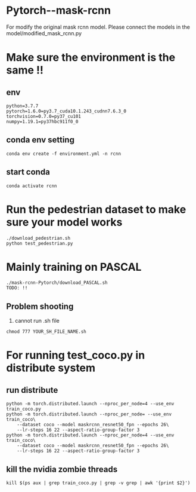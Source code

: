 # Pytorch--mask-rcnn

For modify the original mask rcnn model.
Please connect the models in the model/modified_mask_rcnn.py

# Make sure the environment is the same !!
## env
```
python=3.7.7
pytorch=1.6.0=py3.7_cuda10.1.243_cudnn7.6.3_0
torchvision=0.7.0=py37_cu101
numpy=1.19.1=py37hbc911f0_0
```
## conda env setting
```Shell
conda env create -f environment.yml -n rcnn
```
## start conda
```Shell
conda activate rcnn
```

# Run the pedestrian dataset to make sure your model works
```
./download_pedestrian.sh
python test_pedestrian.py
```

# Mainly training on PASCAL
```
./mask-rcnn-Pytorch/download_PASCAL.sh
TODO: !!
```

## Problem shooting
1. cannot run .sh file 
```
chmod 777 YOUR_SH_FILE_NAME.sh
```
# For running test_coco.py in distribute system
## run distribute
```Shell
python -m torch.distributed.launch --nproc_per_node=4 --use_env train_coco.py
python -m torch.distributed.launch --nproc_per_node= --use_env train_coco\
    --dataset coco --model maskrcnn_resnet50_fpn --epochs 26\
    --lr-steps 16 22 --aspect-ratio-group-factor 3
python -m torch.distributed.launch --nproc_per_node=4 --use_env train_coco\
    --dataset coco --model maskrcnn_resnet50_fpn --epochs 26\
    --lr-steps 16 22 --aspect-ratio-group-factor 3
```
## kill the nvidia zombie threads
```Shell
kill $(ps aux | grep train_coco.py | grep -v grep | awk '{print $2}') 
```

